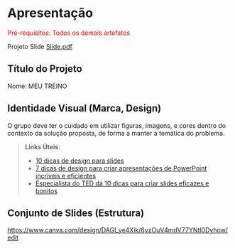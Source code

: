 # Apresentação

<span style="color:red">Pré-requisitos: Todos os demais artefatos</span>

Projeto Slide
[Slide.pdf](https://github.com/user-attachments/files/15948188/Slide.pdf)




## Título do Projeto

Nome: MEU TREINO 

## Identidade Visual (Marca, Design)

O grupo deve ter o cuidado em utilizar figuras, imagens, e cores dentro do contexto da solução proposta, de forma a manter a temática do problema.

> **Links Úteis**:
> - [10 dicas de design para slides](https://rockcontent.com/blog/design-para-slides/)
> - [7 dicas de design para criar apresentações de PowerPoint incríveis e eficientes](https://www.shutterstock.com/pt/blog/7-dicas-de-design-para-criar-apresentacoes-de-powerpoint-incriveis-e-eficientes)
> - [Especialista do TED dá 10 dicas para criar slides eficazes e bonitos](https://soap.com.br/blog/especialista-do-ted-da-10-dicas-para-criar-slides-eficazes-e-bonitos)

## Conjunto de Slides (Estrutura)
https://www.canva.com/design/DAGI_ye4Xik/6yzOuV4mdV77YNtl0Dyhow/edit
##
